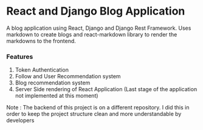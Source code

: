 #   React and Django Blog Application
A blog application using React, Django and Django Rest Framework. Uses markdown to create blogs and react-markdown library to render the markdowns to the frontend.

### Features
1. Token Authentication 
2. Follow and User Recommendation system
3. Blog recommendation system
4. Server Side rendering of React Application (Last stage of the application not implemented at this moment)

Note : The backend of this project is on a different repository. I did this in order to keep the project structure clean and more understandable by developers

